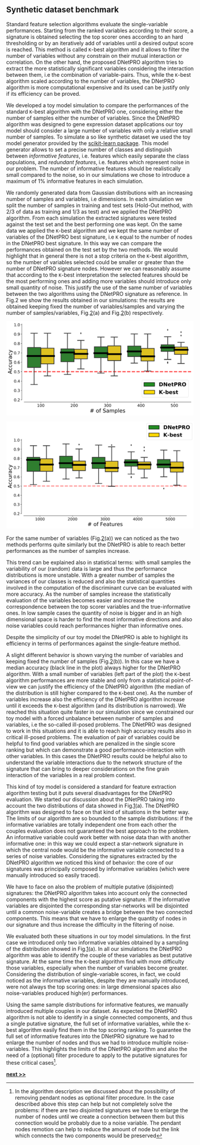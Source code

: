 
## Synthetic dataset benchmark

Standard feature selection algorithms evaluate the single-variable performances.
Starting from the ranked variables according to their score, a signature is obtained selecting the top scorer ones according to an hard thresholding or by an iteratively add of variables until a desired output score is reached.
This method is called `K`-best algorithm and it allows to filter the number of variables without any constrain on their mutual interaction or correlation.
On the other hand, the proposed DNetPRO algorithm tries to extract the more statistically significant variables considering the interaction between them, i.e the combination of variable-pairs.
Thus, while the `K`-best algorithm scaled according to the number of variables, the DNetPRO algorithm is more computational expensive and its used can be justify only if its efficiency can be proved.

We developed a toy model simulation to compare the performances of the standard `K`-best algorithm with the DNetPRO one, considering either the number of samples either the number of variables.
Since the DNetPRO algorithm was designed to gene expression dataset applications our toy model should consider a large number of variables with only a relative small number of samples.
To simulate a so like synthetic dataset we used the toy model generator provided by the [scikit-learn package](https://scikit-learn.org/stable/modules/generated/sklearn.datasets.make_classification.html).
This model generator allows to set a precise number of classes and distinguish between *informative features*, i.e. features which easily separate the class populations, and *redundant features*, i.e. features which represent noise in our problem.
The number of informative features should be realistically small compared to the noise, so in our simulations we chose to introduce a maximum of 1% informative features in each simulation.

We randomly generated data from Gaussian distributions with an increasing number of samples and variables, i.e dimensions.
In each simulation we split the number of samples in training and test sets (Hold-Out method, with 2/3 of data as training and 1/3 as test) and we applied the DNetPRO algorithm.
From each simulation the extracted signatures were tested against the test set and the best performing one was kept.
On the same data we applied the `K`-best algorithm and we kept the same number of variables of the DNetPRO best signature, i.e `K` equal to the number of nodes in the DNetPRO best signature.
In this way we can compare the performances obtained on the test set by the two methods.
We would highlight that in general there is not a stop criteria on the `K`-best algorithm, so the number of variables selected could be smaller or greater than the number of DNetPRO signature nodes.
However we can reasonably assume that according to the `K`-best interpretation the selected features should be the most performing ones and adding more variables should introduce only small quantity of noise.
This justify the use of the same number of variables between the two algorithms using the DNetPRO signature as reference.
In Fig.2 we show the results obtained in our simulations: the results are obtained keeping fixed the number of variables/samples and varying the number of samples/variables, Fig.[2](../../../../img/samples_toy.svg)(a) and Fig.[2](../../../../img/features_toy.svg)(b) respectively.

![Synthetic dataset simulation. Comparison of accuracy performances obtained by the DNetPRO algorithm and the `K`-best algorithm. Performances obtained in function of the number of samples, keeping fixed the number of variables.](https://raw.githubusercontent.com/Nico-Curti/PhDthesis/master/img/samples_toy.svg?token=AF4CJX4USHI7UZJEGXWVDAK5VYJ6U&sanitize=true)

![Synthetic dataset simulation. Comparison of accuracy performances obtained by the DNetPRO algorithm and the `K`-best algorithm. Performances obtained in function of the number of variables, keeping fixed the number of samples.](https://raw.githubusercontent.com/Nico-Curti/PhDthesis/master/img/features_toy.svg?token=AF4CJXYWNLWYHWIIEEWMFES5VYJ7Y&sanitize=true)

For the same number of variables (Fig.[2](../../../../img/samples_toy.svg)(a)) we can noticed as the two methods performs quite similarly but the DNetPRO is able to reach better performances as the number of samples increase.

This trend can be explained also in statistical terms: with small samples the variability of our (random) data is large and thus the performance distributions is more unstable.
With a greater number of samples the variances of our classes is reduced and also the statistical quantities involved in the computation of the discriminant curve can be evaluated with more accuracy.
As the number of samples increase the statistically evaluation of the variables becomes easier and increase the correspondence between the top scorer variables and the true-informative ones.
In low sample cases the quantity of noise is bigger and in an high dimensional space is harder to find the most informative directions and also noise variables could reach performances higher than informative ones.

Despite the simplicity of our toy model the DNetPRO is able to highlight its efficiency in terms of performances against the single-feature method.

A slight different behavior is shown varying the number of variables and keeping fixed the number of samples (Fig.[2](../../../../img/features_toy.svg)(b)).
In this case we have a median accuracy (black line in the plot) always higher for the DNetPRO algorithm.
With a small number of variables (left part of the plot) the `K`-best algorithm performances are more stable and only from a statistical point-of-view we can justify the efficiency of the DNetPRO algorithm (the median of the distribution is still higher compared to the `K`-best one).
As the number of variables increase also the efficiency of the DNetPRO algorithm increase until it exceeds the `K`-best algorithm (and its distribution is narrowed).
We reached this situation quite faster in our simulation since we constrained our toy model with a forced unbalance between number of samples and variables, i.e the so-called ill-posed problems.
The DNetPRO was designed to work in this situations and it is able to reach high accuracy results also in critical ill-posed problems.
The evaluation of pair of variables could be helpful to find good variables which are penalized in the single score ranking but which can demonstrate a good performance-interaction with other variables.
In this cases the DNetPRO results could be helpful also to understand the variable interactions due to the network structure of the signature that can bring to deeper considerations on the fine grain interaction of the variables in a real problem context.

This kind of toy model is considered a standard for feature extraction algorithm testing but it puts several disadvantages for the DNetPRO evaluation.
We started our discussion about the DNetPRO taking into account the two distributions of data showed in Fig.[1](../../../../img/expression.svg)(a).
The DNetPRO algorithm was designed to face on that kind of situations in the better way.
The limits of our algorithm are so bounded to the sample distributions: if the informative variables are totally independent one from each other the couples evaluation does not guaranteed the best approach to the problem.
An informative variable could work better with noise data than with another informative one: in this way we could expect a star-network signature in which the central node would be the informative variable connected to a series of noise variables.
Considering the signatures extracted by the DNetPRO algorithm we noticed this kind of behavior: the core of our signatures was principally composed by informative variables (which were manually introduced so easily traced).

We have to face on also the problem of multiple putative (disjointed) signatures: the DNetPRO algorithm takes into account only the connected components with the highest score as putative signature.
If the informative variables are disjointed the corresponding star-networks will be disjointed until a common noise-variable creates a bridge between the two connected components.
This means that we have to enlarge the quantity of nodes in our signature and thus increase the difficulty in the filtering of noise.

We evaluated both these situations in our toy model simulations.
In the first case we introduced only two informative variables obtained by a sampling of the distribution showed in Fig.[1](../../../../img/expression.svg)(a).
In all our simulations the DNetPRO algorithm was able to identify the couple of these variables as best putative signature.
At the same time the `K`-best algorithm find with more difficulty those variables, especially when the number of variables become greater.
Considering the distribution of single-variable scores, in fact, we could noticed as the informative variables, despite they are manually introduced, were not always the top scoring ones: in large dimensional spaces also noise-variables produced high(er) performances.

Using the same sample distributions for informative features, we manually introduced multiple couples in our dataset.
As expected the DNetPRO algorithm is not able to identify in a single connected components, and thus a single putative signature, the full set of informative variables, while the `K`-best algorithm easily find them in the top scoring ranking.
To guarantee the full set of informative features into the DNetPRO signature we had to enlarge the number of nodes and thus we had to introduce multiple noise-variables.
This highlights the limits of the DNetPRO algorithm and also the need of a (optional) filter procedure to apply to the putative signatures for these critical cases[^1].


[^1]: In the algorithm description we discussed about the possibility of removing pendant nodes as optional filter procedure.
  In the case described above this step can help but not completely solve the problems: if there are two disjointed signatures we have to enlarge the number of nodes until we create a connection between them but this connection would be probably due to a noise variable.
  The pendant nodes remotion can help to reduce the amount of node but the link which connects the two components would be preserved

[**next >>**](../Implementation/README.md)
